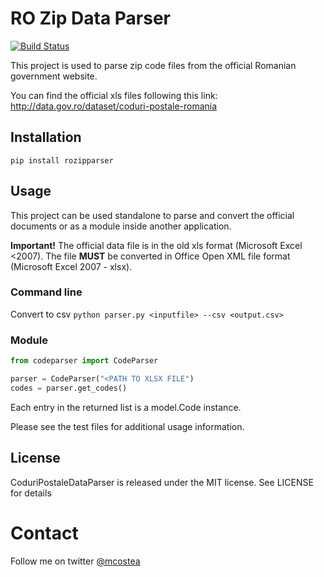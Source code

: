 # RO Zip Data Parser

[![Build Status](https://travis-ci.org/macostea/CoduriPostaleDataParser.svg?branch=develop)](https://travis-ci.org/macostea/CoduriPostaleDataParser)

This project is used to parse zip code files from the official Romanian government website. 

You can find the official xls files following this link:
http://data.gov.ro/dataset/coduri-postale-romania


## Installation
`pip install rozipparser`

## Usage
This project can be used standalone to parse and convert the official documents or as a module inside another application.

**Important!**
The official data file is in the old xls format (Microsoft Excel <2007). The file **MUST** be converted in Office Open XML file format (Microsoft Excel 2007 - xlsx). 

### Command line
Convert to csv 
`python parser.py <inputfile> --csv <output.csv>`

### Module
```python
from codeparser import CodeParser

parser = CodeParser("<PATH TO XLSX FILE")
codes = parser.get_codes()
```

Each entry in the returned list is a model.Code instance.

Please see the test files for additional usage information.

## License
CoduriPostaleDataParser is released under the MIT license. See LICENSE for details

# Contact
Follow me on twitter [@mcostea](https://twitter.com/mcostea)
